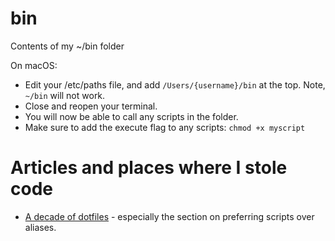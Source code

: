 # bin
Contents of my ~/bin folder

On macOS:

* Edit your /etc/paths file, and add `/Users/{username}/bin` at the top.  Note, `~/bin` will not work.
* Close and reopen your terminal.
* You will now be able to call any scripts in the folder.
* Make sure to add the execute flag to any scripts: `chmod +x myscript`

# Articles and places where I stole code
* [A decade of dotfiles](https://evanhahn.com/a-decade-of-dotfiles/) - especially the section on preferring scripts over aliases.
